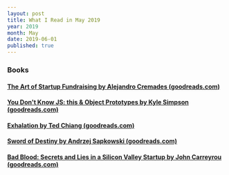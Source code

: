 ```yaml
---
layout: post
title: What I Read in May 2019
year: 2019
month: May
date: 2019-06-01
published: true
---
```


### Books

#### [The Art of Startup Fundraising by Alejandro Cremades (goodreads.com)](https://www.goodreads.com/book/show/26407003)

#### [You Don't Know JS: this & Object Prototypes by Kyle Simpson (goodreads.com)](https://www.goodreads.com/book/show/22221108)

#### [Exhalation by Ted Chiang (goodreads.com)](https://www.goodreads.com/book/show/41160292)

#### [Sword of Destiny by Andrzej Sapkowski (goodreads.com)](https://www.goodreads.com/book/show/18215192)

#### [Bad Blood: Secrets and Lies in a Silicon Valley Startup by John Carreyrou (goodreads.com)](https://www.goodreads.com/book/show/37976541)
